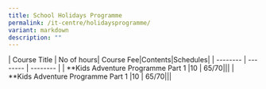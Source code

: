 ```yaml
---
title: School Holidays Programme
permalink: /it-centre/holidaysprogramme/
variant: markdown
description: ""
---
```

| Course Title | No of hours| Course Fee|Contents|Schedules|
| -------- | -------- | -------- |
| **Kids Adventure Programme Part 1 |10 | $65/$70|[](/files/School%20Holidays%20Programme/Kids_Adventure_Programme_Part_1.pdf)||
| **Kids Adventure Programme Part 1 |10 | $65/$70|[](/files/School%20Holidays%20Programme/Kids_Adventure_Programme_Part_1.pdf)||